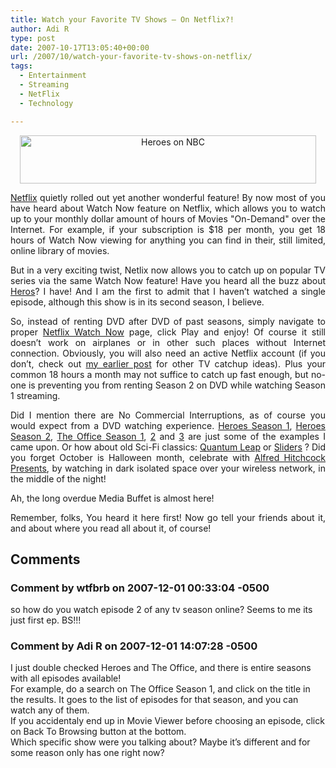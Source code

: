 ```yaml
---
title: Watch your Favorite TV Shows – On Netflix?!
author: Adi R
type: post
date: 2007-10-17T13:05:40+00:00
url: /2007/10/watch-your-favorite-tv-shows-on-netflix/
tags:
  - Entertainment
  - Streaming
  - NetFlix
  - Technology

---
```

<p align="center">
  <a href="http://www.nbc.com/Heroes/" target="_blank"><img id="id" style="border-right: 0px; border-top: 0px; border-left: 0px; border-bottom: 0px" height="77" alt="Heroes on NBC" src="https://i0.wp.com/www.adir1.com//uploads/2007/10/heroes-on-nbc.jpg?resize=474%2C77" width="474" border="0" data-recalc-dims="1" /></a>
</p>

<p align="justify">
  <a href="http://www.netflix.com" target="_blank">Netflix</a> quietly rolled out yet another wonderful feature! By now most of you have heard about Watch Now feature on Netflix, which allows you to watch up to your monthly dollar amount of hours of Movies "On-Demand" over the Internet. For example, if your subscription is $18 per month, you get 18 hours of Watch Now viewing for anything you can find in their, still limited, online library of movies.
</p>

<p align="justify">
  But in a very exciting twist, Netlix now allows you to catch up on popular TV series via the same Watch Now feature! Have you heard all the buzz about <a href="http://www.nbc.com/Heroes/" target="_blank">Heros</a>? I have! And I am the first to admit that I haven&#8217;t watched a single episode, although this show is in its second season, I believe.
</p>

<p align="justify">
  So, instead of renting DVD after DVD of past seasons, simply navigate to proper <a href="http://www.netflix.com/WatchNowMovie?movieid=70057024&trkid=203081" target="_blank">Netflix Watch Now</a> page, click Play and enjoy! Of course it still doesn&#8217;t work on airplanes or in other such places without Internet connection. Obviously, you will also need an active Netflix account (if you don&#8217;t, check out <a href="http://www.adir1.com/2007/10/new-ways-to-love-your-prime-time-tv/">my earlier post</a> for other TV catchup ideas). Plus your common 18 hours a month may not suffice to catch up fast enough, but no-one is preventing you from renting Season 2 on DVD while watching Season 1 streaming.
</p>

<p align="justify">
  Did I mention there are No Commercial Interruptions, as of course you would expect from a DVD watching experience. <a href="http://www.netflix.com/WatchNowMovie?movieid=70057024&trkid=203081" target="_blank">Heroes Season 1</a>, <a href="http://www.netflix.com/WatchNowMovie?movieid=70070300&trkid=174844" target="_blank">Heroes Season 2</a>, <a href="http://www.netflix.com/WatchNowMovie?movieid=70023522&trkid=203072" target="_blank">The Office Season 1</a>, <a href="http://www.netflix.com/WatchNowMovie?movieid=70044300&trkid=174844" target="_blank">2</a> and <a href="http://www.netflix.com/WatchNowMovie?movieid=70054868&trkid=174844" target="_blank">3</a> are just some of the examples I came upon. Or how about old Sci-Fi classics: <a href="http://www.netflix.com/WatchNowMovie?movieid=60036175&trkid=203080" target="_blank">Quantum Leap</a> or <a href="http://www.netflix.com/WatchNowMovie?movieid=70001488&trkid=174844" target="_blank">Sliders</a> ? Did you forget October is Halloween month, celebrate with <a href="http://www.netflix.com/WatchNowMovie?movieid=70038575&trkid=203080" target="_blank">Alfred Hitchcock Presents</a>, by watching in dark isolated space over your wireless network, in the middle of the night!
</p>

Ah, the long overdue Media Buffet is almost here!

<p align="justify">
  Remember, folks, You heard it here first! Now go tell your friends about it, and about where you read all about it, of course!
</p>

## Comments

### Comment by wtfbrb on 2007-12-01 00:33:04 -0500
so how do you watch episode 2 of any tv season online? Seems to me its just first ep. BS!!!

### Comment by Adi R on 2007-12-01 14:07:28 -0500
I just double checked Heroes and The Office, and there is entire seasons with all episodes available!  
For example, do a search on The Office Season 1, and click on the title in the results. It goes to the list of episodes for that season, and you can watch any of them.  
If you accidentaly end up in Movie Viewer before choosing an episode, click on Back To Browsing button at the bottom.  
Which specific show were you talking about? Maybe it&#8217;s different and for some reason only has one right now?
